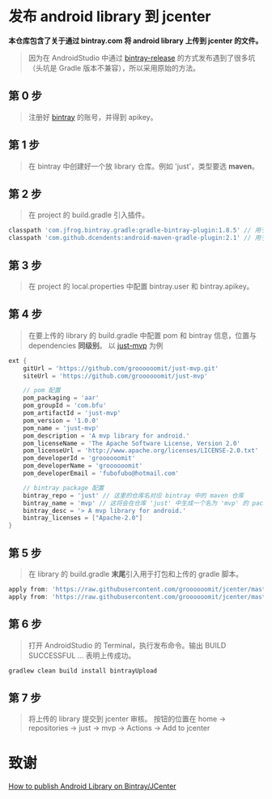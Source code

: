 # 发布 android library 到 jcenter
**本仓库包含了关于通过 bintray.com 将 android library 上传到 jcenter 的文件。** 
> 因为在 AndroidStudio 中通过 [bintray-release](https://github.com/novoda/bintray-release) 的方式发布遇到了很多坑（头坑是 Gradle 版本不兼容），所以采用原始的方法。

## 第 0 步
> 注册好 [bintray](https://bintray.com) 的账号，并得到 apikey。
## 第 1 步
> 在 bintray 中创建好一个放 library 仓库。例如 'just'，类型要选 **maven**。
## 第 2 步
> 在 project 的 build.gradle 引入插件。
```gradle
classpath 'com.jfrog.bintray.gradle:gradle-bintray-plugin:1.8.5' // 用于上传
classpath 'com.github.dcendents:android-maven-gradle-plugin:2.1' // 用于打包
```
## 第 3 步
> 在 project 的 local.properties 中配置 bintray.user 和 bintray.apikey。
## 第 4 步
> 在要上传的 library 的 build.gradle 中配置 pom 和 bintray 信息，位置与 dependencies **同级别**。
以 [just-mvp](https://github.com/groooooomit/just-mvp/blob/master/JustMvp/just-mvp/build.gradle) 为例
```gradle
ext {
    gitUrl = 'https://github.com/groooooomit/just-mvp.git'
    siteUrl = 'https://github.com/groooooomit/just-mvp'

    // pom 配置
    pom_packaging = 'aar'
    pom_groupId = 'com.bfu'
    pom_artifactId = 'just-mvp'
    pom_version = '1.0.0'
    pom_name = 'just-mvp'
    pom_description = 'A mvp library for android.'
    pom_licenseName = 'The Apache Software License, Version 2.0'
    pom_licenseUrl = 'http://www.apache.org/licenses/LICENSE-2.0.txt'
    pom_developerId = 'groooooomit'
    pom_developerName = 'groooooomit'
    pom_developerEmail = 'fubofubo@hotmail.com'

    // bintray package 配置
    bintray_repo = 'just' // 这里的仓库名对应 bintray 中的 maven 仓库
    bintray_name = 'mvp' // 这将会在仓库 'just' 中生成一个名为 'mvp' 的 package
    bintray_desc = '> A mvp library for android.'
    bintray_licenses = ["Apache-2.0"]
}
```
## 第 5 步
> 在 library 的 build.gradle **末尾**引入用于打包和上传的 gradle 脚本。
```gradle
apply from: 'https://raw.githubusercontent.com/groooooomit/jcenter/master/jcenter-maven-install.gradle'
apply from: 'https://raw.githubusercontent.com/groooooomit/jcenter/master/jcenter-bintray-config.gradle'
```
## 第 6 步
> 打开 AndroidStudio 的 Terminal，执行发布命令。输出 BUILD SUCCESSFUL ... 表明上传成功。
```gradle
gradlew clean build install bintrayUpload
```
## 第 7 步
> 将上传的 library 提交到 jcenter 审核。
> 按钮的位置在 home -> repositories -> just -> mvp -> Actions -> Add to jcenter
# 致谢
[How to publish Android Library on Bintray/JCenter](http://blogs.quovantis.com/how-to-publish-android-library-on-bintrayjcenter/)
